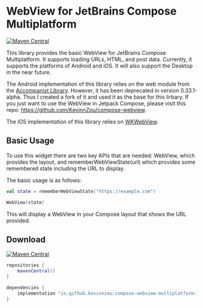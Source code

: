 # WebView for JetBrains Compose Multiplatform

[![Maven Central](https://img.shields.io/maven-central/v/io.github.kevinnzou/compose-webview-multiplatform.svg)](https://search.maven.org/artifact/io.github.kevinnzou/compose-webview-multiplatform)

This library provides the basic WebView for JetBrains Compose Multiplatform. It supports loading URLs, HTML, and post data. Currently, it supports the platforms of Android and iOS. It will also support the Desktop in the near future.

The Android implementation of this library relies on the web module from the [Accompanist Library](https://github.com/google/accompanist/tree/main/web). However, it has been deprecated in version 0.33.1-alpha. Thus I created a fork of it and used it as the base for this lirbary. If you just want to use the WebView in Jetpack Compose, please visit this repo: https://github.com/KevinnZou/compose-webview.

The iOS implementation of this library relies on [WKWebView](https://developer.apple.com/documentation/webkit/wkwebview). 


## Basic Usage

To use this widget there are two key APIs that are needed: WebView, which provides the layout, and rememberWebViewState(url) which provides some remembered state including the URL to display.

The basic usage is as follows:
```kotlin
val state = rememberWebViewState("https://example.com")

WebView(state)
```
This will display a WebView in your Compose layout that shows the URL provided.

## Download

[![Maven Central](https://img.shields.io/maven-central/v/io.github.kevinnzou/compose-webview-multiplatform.svg)](https://search.maven.org/artifact/io.github.kevinnzou/compose-webview-multiplatform)

```groovy
repositories {
    mavenCentral()
}

dependencies {
    implementation "io.github.kevinnzou:compose-webview-multiplatform:1.0.0"
}
```